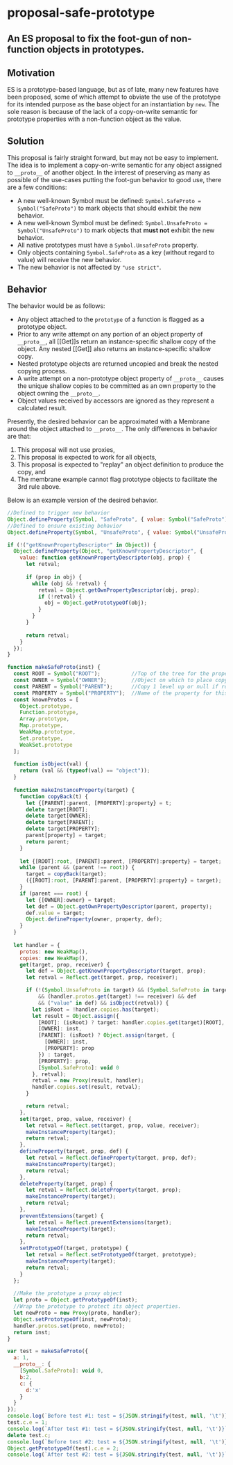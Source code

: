 # proposal-safe-prototype
An ES proposal to fix the foot-gun of non-function objects in prototypes.
---

## Motivation
ES is a prototype-based language, but as of late, many new features have been proposed, some of which attempt to obviate the use of the prototype for its intended purpose as the base object for an instantiation by `new`. The sole reason is because of the lack of a copy-on-write semantic for prototype properties with a non-function object as the value.

## Solution
This proposal is fairly straight forward, but may not be easy to implement. The idea is to implement a copy-on-write semantic for any object assigned to `__proto__` of another object. In the interest of preserving as many as possible of the use-cases putting the foot-gun behavior to good use, there are a few conditions:
* A new well-known Symbol must be defined: `Symbol.SafeProto = Symbol("SafeProto")` to mark objects that should exhibit the new behavior.
* A new well-known Symbol must be defined: `Symbol.UnsafeProto = Symbol("UnsafeProto")` to mark objects that **must not** exhibit the new behavior.
* All native prototypes must have a `Symbol.UnsafeProto` property.
* Only objects containing `Symbol.SafeProto` as a key (without regard to value) will receive the new behavior.
* The new behavior is not affected by `"use strict"`.

## Behavior
The behavior would be as follows:
* Any object attached to the `prototype` of a function is flagged as a prototype object.
* Prior to any write attempt on any portion of an object property of `__proto__`, all [[Get]]s return an instance-specific shallow copy of the object. Any nested [[Get]] also returns an instance-specific shallow copy.
* Nested prototype objects are returned uncopied and break the nested copying process.
* A write attempt on a non-prototype object property of `__proto__` causes the unique shallow copies to be committed as an own property to the object owning the `__proto__`.
* Object values received by accessors are ignored as they represent a calculated result.

Presently, the desired behavior can be approximated with a Membrane around the object attached to `__proto__`. The only differences in behavior are that:
1. This proposal will not use proxies,
2. This proposal is expected to work for all objects,
3. This proposal is expected to "replay" an object definition to produce the copy, and
4. The membrane example cannot flag prototype objects to facilitate the 3rd rule above.

Below is an example version of the desired behavior.

```js
//Defined to trigger new behavior
Object.defineProperty(Symbol, "SafeProto", { value: Symbol("SafeProto")});
//Defined to ensure existing behavior
Object.defineProperty(Symbol, "UnsafeProto", { value: Symbol("UnsafeProto")});

if (!("getKnownPropertyDescriptor" in Object)) {
  Object.defineProperty(Object, "getKnownPropertyDescriptor", {
    value: function getKnownPropertyDescriptor(obj, prop) {
      let retval;
      
      if (prop in obj) {
        while (obj && !retval) {
          retval = Object.getOwnPropertyDescriptor(obj, prop);
          if (!retval) {
            obj = Object.getPrototypeOf(obj);
          }
        }
      }
      
      return retval;
    }
  });
}

function makeSafeProto(inst) {
  const ROOT = Symbol("ROOT");          //Top of the tree for the property
  const OWNER = Symbol("OWNER");        //Object on which to place copy
  const PARENT = Symbol("PARENT");      //Copy 1 level up or null if root
  const PROPERTY = Symbol("PROPERTY");  //Name of the property for this copy
  const knownProtos = [
    Object.prototype,
    Function.prototype,
    Array.prototype,
    Map.prototype,
    WeakMap.prototype,
    Set.prototype,
    WeakSet.prototype
  ];
  
  function isObject(val) {
    return (val && (typeof(val) == "object"));
  }
  
  function makeInstanceProperty(target) {
    function copyBack(t) {
      let {[PARENT]:parent, [PROPERTY]:property} = t;
      delete target[ROOT];
      delete target[OWNER];
      delete target[PARENT];
      delete target[PROPERTY];
      parent[property] = target;
      return parent;
    }
  
    let {[ROOT]:root, [PARENT]:parent, [PROPERTY]:property} = target;
    while (parent && (parent !== root)) {
      target = copyBack(target);
      ({[ROOT]:root, [PARENT]:parent, [PROPERTY]:property} = target);
    }
    if (parent === root) {
      let {[OWNER]:owner} = target;
      let def = Object.getOwnPropertyDescriptor(parent, property);
      def.value = target;
      Object.defineProperty(owner, property, def);
    }
  }
  
  let handler = {
    protos: new WeakMap(),
    copies: new WeakMap(),
    get(target, prop, receiver) {
      let def = Object.getKnownPropertyDescriptor(target, prop);
      let retval = Reflect.get(target, prop, receiver);

      if (!(Symbol.UnsafeProto in target) && (Symbol.SafeProto in target)
          && (handler.protos.get(target) !== receiver) && def
          && ("value" in def) && isObject(retval)) {
        let isRoot = !handler.copies.has(target);
        let result = Object.assign({
          [ROOT]: (isRoot) ? target: handler.copies.get(target)[ROOT],
          [OWNER]: inst,
          [PARENT]: (isRoot) ? Object.assign(target, {
            [OWNER]: inst,
            [PROPERTY]: prop
          }) : target,
          [PROPERTY]: prop,
          [Symbol.SafeProto]: void 0
        }, retval);
        retval = new Proxy(result, handler);
        handler.copies.set(result, retval);
      }

      return retval;
    },
    set(target, prop, value, receiver) {
      let retval = Reflect.set(target, prop, value, receiver);
      makeInstanceProperty(target);
      return retval;
    },
    defineProperty(target, prop, def) {
      let retval = Reflect.defineProperty(target, prop, def);
      makeInstanceProperty(target);
      return retval;
    },
    deleteProperty(target, prop) {
      let retval = Reflect.deleteProperty(target, prop);
      makeInstanceProperty(target);
      return retval;
    },
    preventExtensions(target) {
      let retval = Reflect.preventExtensions(target);
      makeInstanceProperty(target);
      return retval;
    },
    setPrototypeOf(target, prototype) {
      let retval = Reflect.setPrototypeOf(target, prototype);
      makeInstanceProperty(target);
      return retval;
    }
  };
  
  //Make the prototype a proxy object
  let proto = Object.getPrototypeOf(inst);
  //Wrap the prototype to protect its object properties.
  let newProto = new Proxy(proto, handler);
  Object.setPrototypeOf(inst, newProto);
  handler.protos.set(proto, newProto);
  return inst;
}

var test = makeSafeProto({
  a: 1,
  __proto__: {
    [Symbol.SafeProto]: void 0,
    b:2,
    c: {
      d:'x'
    }
  }
});
console.log(`Before test #1: test = ${JSON.stringify(test, null, '\t')}`);
test.c.e = 1;
console.log(`After test #1: test = ${JSON.stringify(test, null, '\t')}`);
delete test.c;
console.log(`Before test #2: test = ${JSON.stringify(test, null, '\t')}`);
Object.getPrototypeOf(test).c.e = 2;
console.log(`After test #2: test = ${JSON.stringify(test, null, '\t')}`);
```
